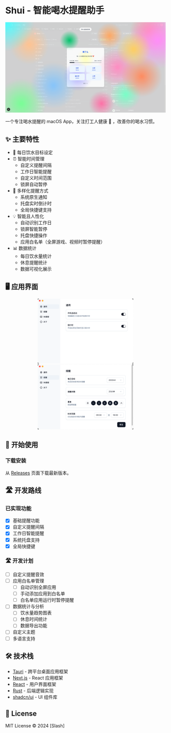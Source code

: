 # Shui - 智能喝水提醒助手

<p align="center">
  <img src="public/screenshot-1.png" alt="Shui Screenshot" width="600"/>
</p>

一个专注喝水提醒的 macOS App，关注打工人健康 💪 ，改善你的喝水习惯。

## ✨ 主要特性

- 🎯 每日饮水目标设定
- ⏰ 智能时间管理
  - 自定义提醒间隔
  - 工作日智能提醒
  - 自定义时间范围
  - 锁屏自动暂停
- 🔔 多样化提醒方式
  - 系统原生通知
  - 托盘实时倒计时
  - 全局快捷键支持
- 💡 智能且人性化
  - 自动识别工作日
  - 锁屏智能暂停
  - 托盘快捷操作
  - 应用白名单（全屏游戏、视频时暂停提醒）
- 📊 数据统计
  - 每日饮水量统计
  - 休息提醒统计
  - 数据可视化展示

## 🖥 应用界面

<p align="center">
  <img src="public/screenshot-2.png" alt="Settings" width="300"/>
  <br/>
  <img src="public/screenshot-3.png" alt="Notification" width="300"/>
</p>

## 🚀 开始使用

### 下载安装

从 [Releases](https://github.com/yourusername/shui/releases) 页面下载最新版本。

## 🛣 开发路线

### 已实现功能

- [x] 基础提醒功能
- [x] 自定义提醒间隔
- [x] 工作日智能提醒
- [x] 系统托盘支持
- [x] 全局快捷键

### 🛣 开发计划

- [ ] 自定义提醒音效
- [ ] 应用白名单管理
  - [ ] 自动识别全屏应用
  - [ ] 手动添加应用到白名单
  - [ ] 白名单应用运行时暂停提醒
- [ ] 数据统计与分析
  - [ ] 饮水量趋势图表
  - [ ] 休息时间统计
  - [ ] 数据导出功能
- [ ] 自定义主题
- [ ] 多语言支持

## 🛠 技术栈

- [Tauri](https://tauri.app/) - 跨平台桌面应用框架
- [Next.js](https://nextjs.org/) - React 应用框架
- [React](https://reactjs.org/) - 用户界面框架
- [Rust](https://www.rust-lang.org/) - 后端逻辑实现
- [shadcn/ui](https://ui.shadcn.com/) - UI 组件库

## 📝 License

MIT License © 2024 [Slash]
